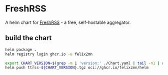 # FreshRSS

A helm chart for [FreshRSS](https://freshrss.org/) - a free, self-hostable aggregator.

## build the chart

```bash
helm package .
helm registry login ghcr.io -u felixZmn

export CHART_VERSION=$(grep -m 1 'version:' ./Chart.yaml | tail -n1 | awk '{ print $2 }')
helm push ttrss-${CHART_VERSION}.tgz oci://ghcr.io/felixzmn/helm
```
